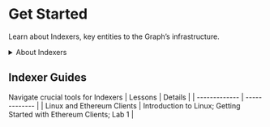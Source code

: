# Get Started

Learn about Indexers, key entities to the Graph’s infrastructure. 

<details>

<summary>About Indexers</summary>

### Indexers

Indexers are essential to The Graph’s query processing services. They are responsible for quick, reliable, and efficient retrieval of data from blockchains, which supports the expansive ecosystem of decentralized apps. 

Indexers perform the following roles: 
- Operators of Graph Nodes
- Serving Queries
- Stakeholders in the Network
- Service Providers


</details>

## Indexer Guides

Navigate crucial tools for Indexers
| Lessons  | Details |
| ------------- | ------------- |
| Linux and Ethereum Clients  | Introduction to Linux; Getting Started with Ethereum Clients; Lab 1  |


